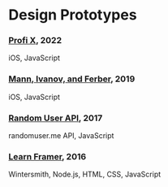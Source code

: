 # Design Prototypes

### [Profi X](https://antonkartashov.github.io/profi/machinery), 2022
iOS, JavaScript

### [Mann, Ivanov, and Ferber](https://antonkartashov.github.io/mann-ivanov-ferber/animation-01-hard/), 2019
iOS, JavaScript

### [Random User API](https://antonkartashov.github.io/randomuserme-api/), 2017
randomuser.me API, JavaScript

### [Learn Framer](https://antonkartashov.github.io/learnframer/), 2016
Wintersmith, Node.js, HTML, CSS, JavaScript
